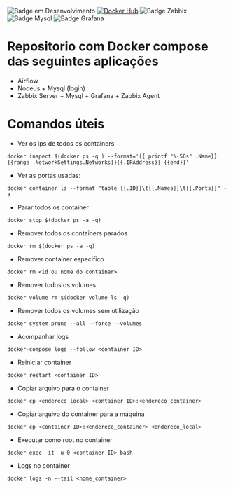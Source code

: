 ![Badge em Desenvolvimento](http://img.shields.io/static/v1?label=STATUS&message=EM%20DESENVOLVIMENTO&color=GREEN&style=plastic)
[![Docker Hub](https://img.shields.io/docker/v/owncloud/base?logo=docker&label=dockerhub&sort=semver&logoColor=white)](https://hub.docker.com/r/owncloud/base)
![Badge Zabbix](https://img.shields.io/static/v1?label=Zabbix&message=5.0&color=blue&style=plastic)
![Badge Mysql](https://img.shields.io/static/v1?label=MySql&message=5.7&color=blue&style=plastic)
![Badge Grafana](https://img.shields.io/static/v1?label=Grafana&message=9.3&color=blue&style=plastic)
# Repositorio com Docker compose das seguintes aplicações

* Airflow
* NodeJs + Mysql (login) 
* Zabbix Server + Mysql + Grafana + Zabbix Agent






# Comandos úteis
* Ver os ips de todos os containers:

```
docker inspect $(docker ps -q ) --format='{{ printf "%-50s" .Name}} {{range .NetworkSettings.Networks}}{{.IPAddress}} {{end}}'
```

* Ver as portas usadas:
```
docker container ls --format "table {{.ID}}\t{{.Names}}\t{{.Ports}}" -a
```

* Parar todos os container 

```
docker stop $(docker ps -a -q)
```

* Remover todos os containers parados

```
docker rm $(docker ps -a -q)
```

* Remover container especifico

```
docker rm <id ou nome do container>
```

* Remover todos os volumes
```
docker volume rm $(docker volume ls -q)
```
* Remover todos os volumes sem utilização
```
docker system prune --all --force --volumes
```

* Acompanhar logs
```
docker-compose logs --follow <container ID>
```
* Reiniciar container
```
docker restart <container ID>
```
* Copiar arquivo para o container
```
docker cp <endereco_local> <container ID>:<endereco_container>
```
* Copiar arquivo do container para a máquina
```
docker cp <container ID>:<endereco_container> <endereco_local>
```
* Executar como root no container
```
docker exec -it -u 0 <container ID> bash
```

* Logs no container
```
docker logs -n --tail <nome_container>
```


